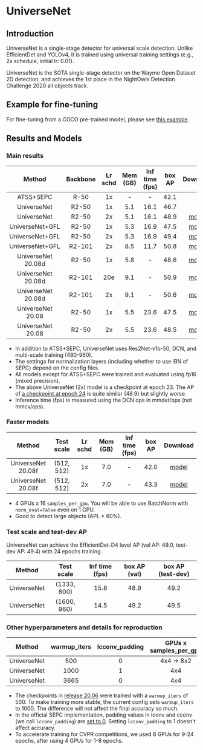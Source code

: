 # UniverseNet


## Introduction

UniverseNet is a single-stage detector for universal scale detection. Unlike EfficientDet and YOLOv4, it is trained using universal training settings (e.g., 2x schedule, initial lr: 0.01).

UniverseNet is the SOTA single-stage detector on the Waymo Open Dataset 2D detection, and achieves the 1st place in the NightOwls Detection Challenge 2020 all objects track.


## Example for fine-tuning

For fine-tuning from a COCO pre-trained model, please see [this example](universenet50_2008_fp16_4x2_mstrain_480_960_1x_smallbatch_finetuning_example.py).


## Results and Models

### Main results

|       Method       | Backbone | Lr schd | Mem (GB) | Inf time (fps) | box AP |                                                                            Download                                                                            |
| :----------------: | :------: | :-----: | :------: | :------------: | :----: | :------------------------------------------------------------------------------------------------------------------------------------------------------------: |
|     ATSS+SEPC      |   R-50   |   1x    |    -     |       -        |  42.1  |                                                                               -                                                                                |
|    UniverseNet     |  R2-50   |   1x    |   5.1    |      16.1      |  46.7  |                                                                               -                                                                                |
|    UniverseNet     |  R2-50   |   2x    |   5.1    |      16.1      |  48.9  |     [model](https://github.com/shinya7y/UniverseNet/releases/download/20.06/universenet50_fp16_8x2_mstrain_480_960_2x_coco_20200523_epoch_23-f9f426a3.pth)     |
|  UniverseNet+GFL   |  R2-50   |   1x    |   5.3    |      16.9      |  47.5  |   [model](https://github.com/shinya7y/UniverseNet/releases/download/20.07/universenet50_gfl_fp16_4x4_mstrain_480_960_1x_coco_20200708_epoch_12-68bb73b9.pth)   |
|  UniverseNet+GFL   |  R2-50   |   2x    |   5.3    |      16.9      |  49.4  |   [model](https://github.com/shinya7y/UniverseNet/releases/download/20.07/universenet50_gfl_fp16_4x4_mstrain_480_960_2x_coco_20200729_epoch_24-c9308e66.pth)   |
|  UniverseNet+GFL   |  R2-101  |   2x    |   8.5    |      11.7      |  50.8  |  [model](https://github.com/shinya7y/UniverseNet/releases/download/20.07/universenet101_gfl_fp16_4x4_mstrain_480_960_2x_coco_20200716_epoch_24-1b9a1241.pth)   |
| UniverseNet 20.08d |  R2-50   |   1x    |   5.8    |       -        |  48.6  |  [model](https://github.com/shinya7y/UniverseNet/releases/download/20.10/universenet50_2008d_fp16_4x4_mstrain_480_960_1x_coco_20201013_epoch_12-8d9334a9.pth)  |
| UniverseNet 20.08d |  R2-101  |   20e   |   9.1    |       -        |  50.9  | [model](https://github.com/shinya7y/UniverseNet/releases/download/20.10/universenet101_2008d_fp16_4x4_mstrain_480_960_20e_coco_20201023_epoch_20-3e0d236a.pth) |
| UniverseNet 20.08d |  R2-101  |   2x    |   9.1    |       -        |  50.6  | [model](https://github.com/shinya7y/UniverseNet/releases/download/20.10/universenet101_2008d_fp16_4x4_mstrain_480_960_2x_coco_20201013_epoch_24-1f70df0b.pth)  |
| UniverseNet 20.08  |  R2-50   |   1x    |   5.5    |      23.6      |  47.5  |  [model](https://github.com/shinya7y/UniverseNet/releases/download/20.08/universenet50_2008_fp16_4x4_mstrain_480_960_1x_coco_20200812_epoch_12-f522ede5.pth)   |
| UniverseNet 20.08  |  R2-50   |   2x    |   5.5    |      23.6      |  48.5  |  [model](https://github.com/shinya7y/UniverseNet/releases/download/20.08/universenet50_2008_fp16_4x4_mstrain_480_960_2x_coco_20200815_epoch_24-81356447.pth)   |

- In addition to ATSS+SEPC, UniverseNet uses Res2Net-v1b-50, DCN, and multi-scale training (480-960).
- The settings for normalization layers (including whether to use iBN of SEPC) depend on the config files.
- All models except for ATSS+SEPC were trained and evaluated using fp16 (mixed precision).
- The above UniverseNet (2x) model is a checkpoint at epoch 23. The AP of [a checkpoint at epoch 24](https://github.com/shinya7y/UniverseNet/releases/download/20.06/universenet50_fp16_8x2_mstrain_480_960_2x_coco_20200523_epoch_24-726c5c93.pth) is quite similar (48.9) but slightly worse.
- Inference time (fps) is measured using the DCN ops in mmdet/ops (not mmcv/ops).


### Faster models

|       Method       | Test scale | Lr schd | Mem (GB) | Inf time (fps) | box AP |                                                                           Download                                                                            |
| :----------------: | :--------: | :-----: | :------: | :------------: | :----: | :-----------------------------------------------------------------------------------------------------------------------------------------------------------: |
| UniverseNet 20.08f | (512, 512) |   1x    |   7.0    |       -        |  42.0  | [model](https://github.com/shinya7y/UniverseNet/releases/download/20.10/universenet50_2008f_fp16_4x16_mstrain_320_640_1x_coco_20201023_epoch_12-869a669c.pth) |
| UniverseNet 20.08f | (512, 512) |   2x    |   7.0    |       -        |  43.3  | [model](https://github.com/shinya7y/UniverseNet/releases/download/20.10/universenet50_2008f_fp16_4x16_mstrain_320_640_2x_coco_20201023_epoch_24-bf6a623b.pth) |

- 4 GPUs x 16 `samples_per_gpu`. You will be able to use BatchNorm with `norm_eval=False` even on 1 GPU.
- Good to detect large objects (APL > 60%).


### Test scale and test-dev AP

UniverseNet can achieve the EfficientDet-D4 level AP (val AP: 49.0, test-dev AP: 49.4) with 24 epochs training.

|   Method    | Test scale  | Inf time (fps) | box AP (val) | box AP (test-dev) |
| :---------: | :---------: | :------------: | :----------: | :---------------: |
| UniverseNet | (1333, 800) |      15.8      |     48.9     |       49.2        |
| UniverseNet | (1600, 960) |      14.5      |     49.2     |       49.5        |

<!-- (1333, 800)
0.489 0.675 0.535 0.323 0.534 0.633
0.492 0.679 0.535 0.306 0.528 0.621
-->
<!-- (1600, 960)
0.492 0.677 0.538 0.342 0.535 0.624
0.495 0.683 0.540 0.320 0.530 0.603
-->


### Other hyperparameters and details for reproduction

|   Method    | warmup_iters | lcconv_padding | GPUs x samples_per_gpu | box AP |
| :---------: | :----------: | :------------: | :--------------------: | :----: |
| UniverseNet |     500      |       0        |       4x4 -> 8x2       |  48.9  |
| UniverseNet |     1000     |       1        |          4x4           |  48.9  |
| UniverseNet |     3665     |       0        |          4x4           |  48.8  |

- The checkpoints in [release 20.06](https://github.com/shinya7y/UniverseNet/releases/tag/20.06) were trained with a `warmup_iters` of 500.
  To make training more stable, the current config sets `warmup_iters` to 1000. The difference will not affect the final accuracy so much.
- In the official SEPC implementation, padding values in lconv and cconv (we call `lcconv_padding`) are [set to 0](https://github.com/jshilong/SEPC/issues/13).
  Setting `lcconv_padding` to 1 doesn't affect accuracy.
- To accelerate training for CVPR competitions, we used 8 GPUs for 9-24 epochs, after using 4 GPUs for 1-8 epochs.
